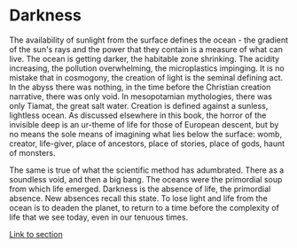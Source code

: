 # Darkness

The availability of sunlight from the surface defines the ocean - the gradient of the sun's rays and the power that they contain is a measure of what can live. The ocean is getting darker, the habitable zone shrinking. The acidity increasing, the pollution overwhelming, the microplastics impinging. It is no mistake that in cosmogony, the creation of light is the seminal defining act. In the abyss there was nothing, in the time before the Christian creation narrative, there was only void. In mesopotamian mythologies, there was only Tiamat, the great salt water. Creation is defined against a sunless, lightless ocean. As discussed elsewhere in this book, the horror of the invisible deep is an ur-theme of life for those of European descent, but by no means the sole means of imagining what lies below the surface: womb, creator, life-giver, place of ancestors, place of stories, place of gods, haunt of monsters. 

The same is true of what the scientific method has adumbrated. There as a soundless void, and then a big bang. The oceans were the primordial soup from which life emerged. Darkness is the absence of life, the primordial absence. New absences recall this state. To lose light and life from the ocean is to deaden the planet, to return to a time before the complexity of life that we see today, even in our tenuous times.

[Link to section](https://www.juncture-digital.org/deepmapsbluehumanities/Deep-Maps-Blue-Humanities/Darkness)